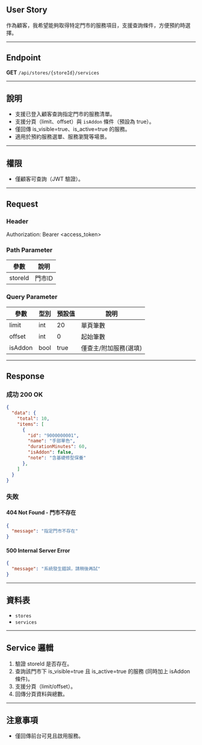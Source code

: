 ## User Story

作為顧客，我希望能夠取得特定門市的服務項目，支援查詢條件，方便預約時選擇。

---

## Endpoint

**GET** `/api/stores/{storeId}/services`

---

## 說明

- 支援已登入顧客查詢指定門市的服務清單。
- 支援分頁（limit、offset）與 `isAddon` 條件（預設為 true）。
- 僅回傳 is_visible=true、is_active=true 的服務。
- 適用於預約服務選單、服務瀏覽等場景。

---

## 權限

- 僅顧客可查詢（JWT 驗證）。

---

## Request

### Header

Authorization: Bearer <access_token>

### Path Parameter

| 參數    | 說明   |
| ------- | ------ |
| storeId | 門市ID |

### Query Parameter

| 參數    | 型別 | 預設值 | 說明                  |
| ------- | ---- | ------ | --------------------- |
| limit   | int  | 20     | 單頁筆數              |
| offset  | int  | 0      | 起始筆數              |
| isAddon | bool | true   | 僅查主/附加服務(選填) |

---

## Response

### 成功 200 OK

```json
{
  "data": {
    "total": 10,
    "items": [
      {
        "id": "9000000001",
        "name": "手部單色",
        "durationMinutes": 60,
        "isAddon": false,
        "note": "含基礎修型保養"
      },
    ]
  }
}
```

### 失敗

#### 404 Not Found - 門市不存在

```json
{
  "message": "指定門市不存在"
}
```

#### 500 Internal Server Error

```json
{
  "message": "系統發生錯誤，請稍後再試"
}
```

---

## 資料表

- `stores`
- `services`

---

## Service 邏輯

1. 驗證 storeId 是否存在。
2. 查詢該門市下 is_visible=true 且 is_active=true 的服務 (同時加上 isAddon 條件)。
3. 支援分頁（limit/offset）。
4. 回傳分頁資料與總數。

---

## 注意事項

- 僅回傳前台可見且啟用服務。

